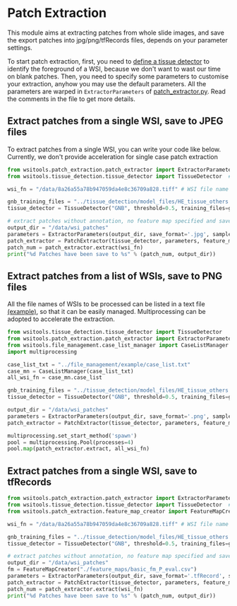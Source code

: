 # Patch Extraction
This module aims at extracting patches from whole slide images, and save the export patches into jpg/png/tfRecords files, depends on your parameter settings.   

To start patch extraction, first, you need to [define a tissue detector](../tissue_detection/tissue_detector.md) to identify the foreground of a WSI, because we don't want to wast our time on blank patches. Then, you need to specify some parameters to customise your extraction, anyhow you may use the default parameters. All the parameters are warped in ```ExtractorParameters``` of [patch_extractor.py](../../wsitools/patch_extraction/patch_extractor.py). Read the comments in the file to get more details. 

## Extract patches from a single WSI, save to JPEG files
To extract patches from a single WSI, you can write your code like below.    
Currently, we don't provide acceleration for single case patch extraction
```python
from wsitools.patch_extraction.patch_extractor import ExtractorParameters, PatchExtractor
from wsitools.tissue_detection.tissue_detector import TissueDetector  # import dependent packages

wsi_fn = "/data/8a26a55a78b947059da4e8c36709a828.tiff" # WSI file name

gnb_training_files = "../tissue_detection/model_files/HE_tissue_others.tsv"
tissue_detector = TissueDetector("GNB", threshold=0.5, training_files=gnb_training_files)

# extract patches without annotation, no feature map specified and save patches to '.jpg'
output_dir = "/data/wsi_patches"
parameters = ExtractorParameters(output_dir, save_format='.jpg', sample_cnt=-1)
patch_extractor = PatchExtractor(tissue_detector, parameters, feature_map=None, annotations=None)
patch_num = patch_extractor.extract(wsi_fn)
print("%d Patches have been save to %s" % (patch_num, output_dir))
```

## Extract patches from a list of WSIs, save to PNG files
All the file names of WSIs to be processed can be listed in a text file [(example)](../../wsitools/file_management/example/case_list.txt), so that it can be easily managed.
Multiprocessing can be adopted to accelerate the extraction.
```python
from wsitools.tissue_detection.tissue_detector import TissueDetector 
from wsitools.patch_extraction.patch_extractor import ExtractorParameters, PatchExtractor
from wsitools.file_management.case_list_manager import CaseListManager
import multiprocessing

case_list_txt = "../file_management/example/case_list.txt"
case_mn = CaseListManager(case_list_txt)
all_wsi_fn = case_mn.case_list

gnb_training_files = "../tissue_detection/model_files/HE_tissue_others.tsv"
tissue_detector = TissueDetector("GNB", threshold=0.5, training_files=gnb_training_files)

output_dir = "/data/wsi_patches"
parameters = ExtractorParameters(output_dir, save_format='.png', sample_cnt=-1)
patch_extractor = PatchExtractor(tissue_detector, parameters, feature_map=None, annotations=None)

multiprocessing.set_start_method('spawn')
pool = multiprocessing.Pool(processes=4)
pool.map(patch_extractor.extract, all_wsi_fn)
```
## Extract patches from a single WSI, save to tfRecords
```python
from wsitools.patch_extraction.patch_extractor import ExtractorParameters, PatchExtractor
from wsitools.tissue_detection.tissue_detector import TissueDetector  # import dependent packages
from wsitools.patch_extraction.feature_map_creator import FeatureMapCreator

wsi_fn = "/data/8a26a55a78b947059da4e8c36709a828.tiff" # WSI file name

gnb_training_files = "../tissue_detection/model_files/HE_tissue_others.tsv"
tissue_detector = TissueDetector("GNB", threshold=0.5, training_files=gnb_training_files)

# extract patches without annotation, no feature map specified and save patches to '.jpg'
output_dir = "/data/wsi_patches"
fm = FeatureMapCreator("./feature_maps/basic_fm_P_eval.csv")
parameters = ExtractorParameters(output_dir, save_format='.tfRecord', sample_cnt=-1)
patch_extractor = PatchExtractor(tissue_detector, parameters, feature_map=fm, annotations=None)
patch_num = patch_extractor.extract(wsi_fn)
print("%d Patches have been save to %s" % (patch_num, output_dir))
```












